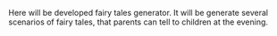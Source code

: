 Here will be developed fairy tales generator.
It will be generate several scenarios of fairy tales, that parents can tell to children at the evening.